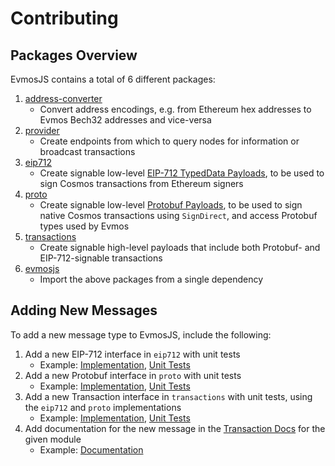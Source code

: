 # Contributing

## Packages Overview

EvmosJS contains a total of 6 different packages:

1. [address-converter](https://github.com/evmos/evmosjs/tree/main/packages/address-converter)
    - Convert address encodings, e.g. from Ethereum
      hex addresses to Evmos Bech32 addresses and vice-versa
2. [provider](https://github.com/evmos/evmosjs/tree/main/packages/provider)
    - Create endpoints from which to query nodes for information
      or broadcast transactions
3. [eip712](https://github.com/evmos/evmosjs/tree/main/packages/eip712)
    - Create signable low-level
      [EIP-712 TypedData Payloads](https://eips.ethereum.org/EIPS/eip-712),
      to be used to sign Cosmos transactions from Ethereum signers
4. [proto](https://github.com/evmos/evmosjs/tree/main/packages/proto)
    - Create signable low-level [Protobuf Payloads](https://protobuf.dev/),
      to be used to sign native Cosmos transactions using `SignDirect`, and access
      Protobuf types used by Evmos
5. [transactions](https://github.com/evmos/evmosjs/tree/main/packages/transactions)
    - Create signable high-level payloads
      that include both Protobuf- and EIP-712-signable transactions
6. [evmosjs](https://github.com/evmos/evmosjs/tree/main/packages/evmosjs)
    - Import the above packages from a single dependency

## Adding New Messages

To add a new message type to EvmosJS, include the following:

1. Add a new EIP-712 interface in `eip712` with unit tests
    - Example: [Implementation](https://github.com/evmos/evmosjs/blob/main/packages/eip712/src/messages/bank/send.ts),
    [Unit Tests](https://github.com/evmos/evmosjs/blob/main/packages/eip712/src/messages/bank/send.spec.ts)
2. Add a new Protobuf interface in `proto` with unit tests
    - Example: [Implementation](https://github.com/evmos/evmosjs/blob/main/packages/proto/src/messages/bank/msgSend.ts),
    [Unit Tests](https://github.com/evmos/evmosjs/blob/main/packages/proto/src/messages/bank/bank.spec.ts)
3. Add a new Transaction interface in `transactions` with unit tests, using the `eip712` and `proto` implementations
    - Example: [Implementation](https://github.com/evmos/evmosjs/blob/main/packages/transactions/src/messages/bank/send.ts),
    [Unit Tests](https://github.com/evmos/evmosjs/blob/main/packages/transactions/src/messages/bank/send.spec.ts)
4. Add documentation for the new message in the [Transaction Docs](https://github.com/evmos/evmosjs/tree/main/docs/transactions) for the given module
    - Example: [Documentation](https://github.com/evmos/evmosjs/tree/main/docs/transactions/bank)
